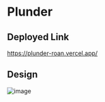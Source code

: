 # Plunder
## Deployed Link
https://plunder-roan.vercel.app/
## Design
![image](https://user-images.githubusercontent.com/54173716/218246824-2bcdae4b-6a1a-4838-a3ed-8bf517edd2af.png)
